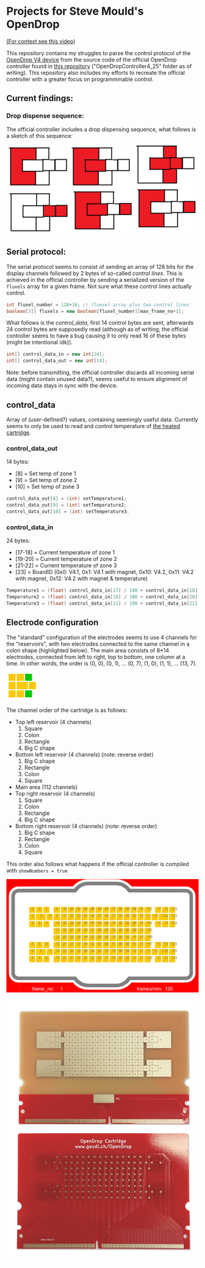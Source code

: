 # Projects for Steve Mould's OpenDrop

[(For context see this video)](https://www.youtube.com/watch?v=rf-efIZI_Dg)

This repository contains my struggles to parse the control protocol of the [OpenDrop V4 device](https://gaudishop.ch/index.php/product-category/opendrop/) from the source code of the official OpenDrop controller found in [this repository](https://github.com/GaudiLabs/OpenDrop) ("OpenDropController4_25" folder as of writing). This repository also includes my efforts to recreate the official controller with a greater focus on programmmable control.

## Current findings:

### Drop dispense sequence:

The official controller includes a drop dispensing sequence, what follows is a sketch of this sequence:

![Sketch of the drop dispensing sequence](docsMedia/dispense.png)

## Serial protocol:

The serial protocol seems to consist of sending an array of 128 bits for the display channels followed by 2 bytes of so-called _control lines_. This is achieved in the official controller by sending a serialized version of the `fluxels` array for a given frame. Not sure what these control lines actually control.

```java
int fluxel_number = 128+16; // fluexel array plus two control lines
boolean[][] fluxels = new boolean[fluxel_number][max_frame_no+1];
```

What follows is the _control_data_, first 14 control bytes are sent, afterwards 24 control bytes are supposedly read (although as of writing, the official controller seems to have a bug causing it to only read 16 of these bytes (might be intentional idk)).

```java
int[] control_data_in = new int[24];
int[] control_data_out = new int[14];
```

Note: before transmitting, the official controller discards all incoming serial data (might contain unused data?), seems useful to ensure alignment of incoming data stays in sync with the device.

## control_data

Array of (user-defined?) values, containing seemingly useful data. Currently seems to only be used to read and control temperature of [the heated cartridge](https://gaudishop.ch/index.php/product/opendrop-v4-cartridge-heated-pads/).

### control_data_out

14 bytes:

- [8] = Set temp of zone 1
- [9] = Set temp of zone 2
- [10] = Set temp of zone 3

```java
control_data_out[8] = (int) setTemperature1;
control_data_out[9] = (int) setTemperature2;
control_data_out[10] = (int) setTemperature3;
```

### control_data_in

24 bytes:

- [17-18] = Current temperature of zone 1
- [19-20] = Current temperature of zone 2
- [21-22] = Current temperature of zone 3
- [23] = BoardID (0x0: V4.1, 0x1: V4.1 with magnet, 0x10: V4.2, 0x11: V4.2 with magnet, 0x12: V4.2 with magnet & temperature)

```java
Temperature1 = (float) control_data_in[17] / 100 + control_data_in[18];
Temperature2 = (float) control_data_in[19] / 100 + control_data_in[20];
Temperature3 = (float) control_data_in[21] / 100 + control_data_in[22];
```

## Electrode configuration

The "standard" configuration of the electrodes seems to use 4 channels for the "reservoirs", with two electrodes connected to the same channel in a colon shape (highlighted below). The main area consists of 8\*14 electrodes, connected from left to right, top to bottom, one column at a time. In other words, the order is (0, 0), (0, 1), ... (0, 7), (1, 0), (1, 1), ... (13, 7).

![These two electrodes are connected to the same channel](docsMedia/dispense_pads_connected.png)

The channel order of the cartridge is as follows:

- Top left reservoir (4 channels)
  1.  Square
  2.  Colon
  3.  Rectangle
  4.  Big C shape
- Bottom left reservoir (4 channels) (note: reverse order)
  1.  Big C shape
  2.  Rectangle
  3.  Colon
  4.  Square
- Main area (112 channels)
- Top right reservoir (4 channels)
  1.  Square
  2.  Colon
  3.  Rectangle
  4.  Big C shape
- Bottom right reservoir (4 channels) (note: reverse order)
  1.  Big C shape
  2.  Rectangle
  3.  Colon
  4.  Square

This order also follows what happens if the official controller is compiled with `showNumbers = true`

![Photo of the official controller with show number enabled](docsMedia/electrodes_show_numbers.png)

![Photo of the two sides of the cartridge pcb, clearly showing the pcb traces](docsMedia/ElectrodeArray.jpg)
